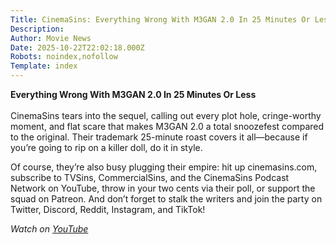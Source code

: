 ```yaml
---
Title: CinemaSins: Everything Wrong With M3GAN 2.0 In 25 Minutes Or Less
Description: 
Author: Movie News
Date: 2025-10-22T22:02:18.000Z
Robots: noindex,nofollow
Template: index
---
```

<p><strong>Everything Wrong With M3GAN 2.0 In 25 Minutes Or Less</strong><br><br>
CinemaSins tears into the sequel, calling out every plot hole, cringe-worthy moment, and flat scare that makes M3GAN 2.0 a total snoozefest compared to the original. Their trademark 25-minute roast covers it all—because if you’re going to rip on a killer doll, do it in style.</p>

<p>Of course, they’re also busy plugging their empire: hit up cinemasins.com, subscribe to TVSins, CommercialSins, and the CinemaSins Podcast Network on YouTube, throw in your two cents via their poll, or support the squad on Patreon. And don’t forget to stalk the writers and join the party on Twitter, Discord, Reddit, Instagram, and TikTok!</p>

<p><em>Watch on <a href="https://www.youtube.com/watch?v=3e605Q6ILDc" rel="noopener noreferrer">YouTube</a></em></p>

